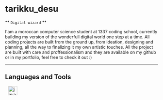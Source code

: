 # tarikku_desu

** `Digital wizard` **

I'am a moroccan computer science student at 1337 coding school, currently building my version of the wonderfull digital world one step at a time. All coding projects are built from the ground up, from ideation, designing and planning, all the way to finalizing it my own artistic touches. All the project are built with care and proffessionalism and they are available on my github or in my portfolio, feel free to check it out :)

---
## Languages and Tools

<img align="left" alt="java" width="30px" style="padding-left: 10px;" src="https://cdn.jsdelivr.net/gh/devicons/devicon@latest/icons/c/c-plain.svg" />

<!---
tarikkudesu/tarikkudesu is a ✨ special ✨ repository because its `README.md` (this file) appears on your GitHub profile.
You can click the Preview link to take a look at your changes.
--->
